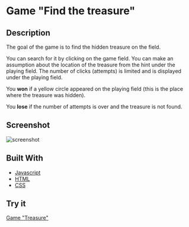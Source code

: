 # Game "Find the treasure"

## Description

The goal of the game is to find the hidden treasure on the field.

You can search for it by clicking on the game field. You can make an assumption about the location of the treasure from the hint under the playing field. The number of clicks (attempts) is limited and is displayed under the playing field.

You **won** if a yellow circle appeared on the playing field (this is the place where the treasure was hidden).

You **lose** if the number of attempts is over and the treasure is not found.

## Screenshot

![screenshot](https://github.com/AndreyLuchko/treasure-game/tree/main/img/screenshot.png)

## Built With

* [Javascript](https://developer.mozilla.org/en-US/docs/Web/JavaScript)
* [HTML](https://developer.mozilla.org/en-US/docs/Web/HTML)
* [CSS](https://developer.mozilla.org/en-US/docs/Web/CSS)

## Try it

[Game "Treasure"](https://andreyluchko.github.io/treasure-game/)